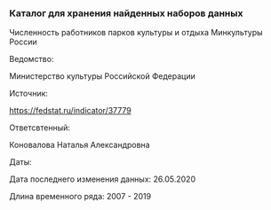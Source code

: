 ### Каталог для хранения найденных наборов данных

Численность работников парков культуры и отдыха Минкультуры России

Ведомство:

Министерство культуры Российской Федерации

Источник:

https://fedstat.ru/indicator/37779

Ответсвтенный:

Коновалова Наталья Александровна

Даты:

Дата последнего изменения данных: 26.05.2020

Длина временного ряда: 2007 - 2019
